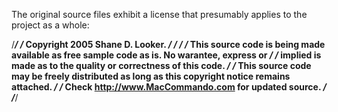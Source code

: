 The original source files exhibit a license that presumably applies to the project as a whole:

/*************************************************************************************************/
/* Copyright 2005 Shane D. Looker.                                                               */
/*                                                                                               */
/* This source code is being made available as free sample code as is. No warantee, express or   */
/* implied is made as to the quality or correctness of this code.                                */
/* This source code may be freely distributed as long as this copyright notice remains attached. */
/* Check http://www.MacCommando.com for updated source.                                          */
/*************************************************************************************************/
